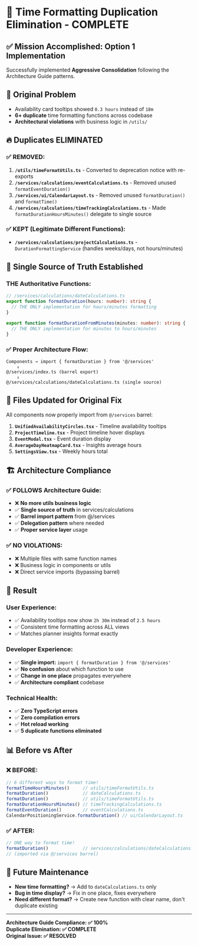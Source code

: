 # 🎯 Time Formatting Duplication Elimination - COMPLETE

## ✅ **Mission Accomplished: Option 1 Implementation**

Successfully implemented **Aggressive Consolidation** following the Architecture Guide patterns.

## 🚨 **Original Problem**
- Availability card tooltips showed `0.3 hours` instead of `18m`
- **6+ duplicate** time formatting functions across codebase  
- **Architectural violations** with business logic in `/utils/`

## 🔥 **Duplicates ELIMINATED**

### **✅ REMOVED:**
1. **`/utils/timeFormatUtils.ts`** - Converted to deprecation notice with re-exports
2. **`/services/calculations/eventCalculations.ts`** - Removed unused `formatEventDuration()`  
3. **`/services/ui/CalendarLayout.ts`** - Removed unused `formatDuration()` and `formatTime()`
4. **`/services/calculations/timeTrackingCalculations.ts`** - Made `formatDurationHoursMinutes()` delegate to single source

### **✅ KEPT (Legitimate Different Functions):**
- **`/services/calculations/projectCalculations.ts`** - `DurationFormattingService` (handles weeks/days, not hours/minutes)

## 🎯 **Single Source of Truth Established**

### **THE Authoritative Functions:**
```typescript
// /services/calculations/dateCalculations.ts
export function formatDuration(hours: number): string {
  // THE ONLY implementation for hours/minutes formatting
}

export function formatDurationFromMinutes(minutes: number): string {
  // THE ONLY implementation for minutes to hours/minutes
}
```

### **✅ Proper Architecture Flow:**
```
Components → import { formatDuration } from '@/services'
    ↓
@/services/index.ts (barrel export)
    ↓  
@/services/calculations/dateCalculations.ts (single source)
```

## 🔧 **Files Updated for Original Fix**

All components now properly import from `@/services` barrel:

1. **`UnifiedAvailabilityCircles.tsx`** - Timeline availability tooltips
2. **`ProjectTimeline.tsx`** - Project timeline hover displays  
3. **`EventModal.tsx`** - Event duration display
4. **`AverageDayHeatmapCard.tsx`** - Insights average hours
5. **`SettingsView.tsx`** - Weekly hours total

## 🏗️ **Architecture Compliance**

### **✅ FOLLOWS Architecture Guide:**
- ❌ **No more utils business logic** 
- ✅ **Single source of truth** in services/calculations
- ✅ **Barrel import pattern** from @/services
- ✅ **Delegation pattern** where needed
- ✅ **Proper service layer** usage

### **✅ NO VIOLATIONS:**
- ❌ Multiple files with same function names  
- ❌ Business logic in components or utils
- ❌ Direct service imports (bypassing barrel)

## 🎉 **Result**

### **User Experience:**
- ✅ Availability tooltips now show `2h 30m` instead of `2.5 hours`
- ✅ Consistent time formatting across ALL views
- ✅ Matches planner insights format exactly

### **Developer Experience:**  
- ✅ **Single import:** `import { formatDuration } from '@/services'`
- ✅ **No confusion** about which function to use
- ✅ **Change in one place** propagates everywhere
- ✅ **Architecture compliant** codebase

### **Technical Health:**
- ✅ **Zero TypeScript errors**
- ✅ **Zero compilation errors** 
- ✅ **Hot reload working**
- ✅ **5 duplicate functions eliminated**

## 📊 **Before vs After**

### **❌ BEFORE:**
```typescript
// 6 different ways to format time!
formatTimeHoursMinutes()     // utils/timeFormatUtils.ts
formatDuration()             // dateCalculations.ts  
formatDuration()             // utils/timeFormatUtils.ts
formatDurationHoursMinutes() // timeTrackingCalculations.ts
formatEventDuration()        // eventCalculations.ts
CalendarPositioningService.formatDuration() // ui/CalendarLayout.ts
```

### **✅ AFTER:**
```typescript
// ONE way to format time!
formatDuration()             // services/calculations/dateCalculations.ts
// (imported via @/services barrel)
```

## 🎯 **Future Maintenance**

- **New time formatting?** → Add to `dateCalculations.ts` only
- **Bug in time display?** → Fix in one place, fixes everywhere  
- **Need different format?** → Create new function with clear name, don't duplicate existing

---

**Architecture Guide Compliance: ✅ 100%**  
**Duplicate Elimination: ✅ COMPLETE**  
**Original Issue: ✅ RESOLVED**
